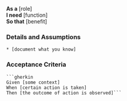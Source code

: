 **As a** [role]  
**I need** [function]  
**So that** [benefit]  
      
### Details and Assumptions
    * [document what you know]      

### Acceptance Criteria     
    ```gherkin 
    Given [some context]
    When [certain action is taken]
    Then [the outcome of action is observed]```
